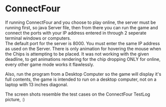 # ConnectFour

If running ConnectFour and you choose to play online, the server must be running first, so java Server file, then from there you can run the game and connect the ports with your IP address entered in through 2 seperate terminal windows or computers.  
The default port for the server is 8000. You must enter the same IP address as used on the Server. There is only animation for hovering the mouse when the Chips is attempting to be placed. It was not working with the given deadline, to get animations rendering for the chip dropping ONLY for online, every other game mode works it flawlessly.

Also, run the program from a Desktop Computer so the game will display it's full contents, the game is intended to run on a desktop computer, not on a laptop with 13 inches diagonal.

The screen shots resemble the test cases on the ConnectFour TestLog picture, 
:)
